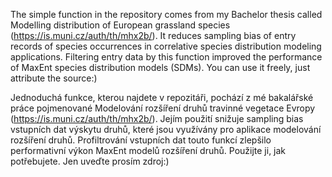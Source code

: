 The simple function in the repository comes from my Bachelor thesis called Modelling distribution of European grassland species (https://is.muni.cz/auth/th/mhx2b/). It reduces sampling bias of entry records of species occurrences in correlative species distribution modeling applications. Filtering entry data by this function improved the performance of MaxEnt species distribution models (SDMs). You can use it freely, just attribute the source:)

Jednoduchá funkce, kterou najdete v repozitáři, pochází z mé bakalářské práce pojmenované Modelování rozšíření druhů travinné vegetace Evropy (https://is.muni.cz/auth/th/mhx2b/). Jejím použití snižuje sampling bias vstupních dat výskytu druhů, které jsou využívány pro aplikace modelování rozšíření druhů. Profiltrování vstupních dat touto funkcí zlepšilo performativní výkon MaxEnt modelů rozšíření druhů. Použijte ji, jak potřebujete. Jen uveďte prosím zdroj:)
